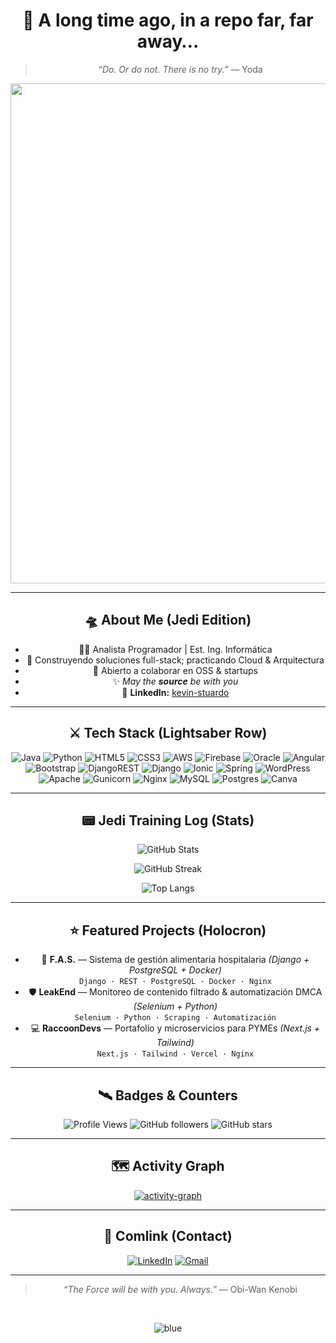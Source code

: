<!-- ====== HEADER STAR WARS ====== -->
<div align="center">

# 🌌 A long time ago, in a repo far, far away…

> *“Do. Or do not. There is no try.”* — Yoda

<div align="center">

<img src="https://media.giphy.com/media/HHS2CQGdvCx3y/giphy.gif" width="800"/>

</div>

---

## 🛸 About Me (Jedi Edition)
- 👨‍💻 Analista Programador | Est. Ing. Informática  
- 🚀 Construyendo soluciones full-stack; practicando Cloud & Arquitectura  
- 🤝 Abierto a colaborar en OSS & startups  
- ✨ *May the **source** be with you*  
- 🔗 **LinkedIn:** [kevin-stuardo](https://www.linkedin.com/in/kevin-alexander-ignacio-stuardo-novoa-44b82620a/)

---

## ⚔️ Tech Stack (Lightsaber Row)
<div align="center">

![Java](https://img.shields.io/badge/java-%23ED8B00.svg?style=for-the-badge&logo=openjdk&logoColor=white) 
![Python](https://img.shields.io/badge/python-3670A0?style=for-the-badge&logo=python&logoColor=ffdd54) 
![HTML5](https://img.shields.io/badge/html5-%23E34F26.svg?style=for-the-badge&logo=html5&logoColor=white) 
![CSS3](https://img.shields.io/badge/css3-%231572B6.svg?style=for-the-badge&logo=css3&logoColor=white) 
![AWS](https://img.shields.io/badge/AWS-%23FF9900.svg?style=for-the-badge&logo=amazon-aws&logoColor=white) 
![Firebase](https://img.shields.io/badge/firebase-%23039BE5.svg?style=for-the-badge&logo=firebase) 
![Oracle](https://img.shields.io/badge/Oracle-F80000?style=for-the-badge&logo=oracle&logoColor=white) 
![Angular](https://img.shields.io/badge/angular-%23DD0031.svg?style=for-the-badge&logo=angular&logoColor=white) 
![Bootstrap](https://img.shields.io/badge/bootstrap-%238511FA.svg?style=for-the-badge&logo=bootstrap&logoColor=white) 
![DjangoREST](https://img.shields.io/badge/DJANGO-REST-ff1709?style=for-the-badge&logo=django&logoColor=white&color=ff1709&labelColor=gray) 
![Django](https://img.shields.io/badge/django-%23092E20.svg?style=for-the-badge&logo=django&logoColor=white) 
![Ionic](https://img.shields.io/badge/Ionic-%233880FF.svg?style=for-the-badge&logo=Ionic&logoColor=white) 
![Spring](https://img.shields.io/badge/spring-%236DB33F.svg?style=for-the-badge&logo=spring&logoColor=white) 
![WordPress](https://img.shields.io/badge/WordPress-%23117AC9.svg?style=for-the-badge&logo=WordPress&logoColor=white) 
![Apache](https://img.shields.io/badge/apache-%23D42029.svg?style=for-the-badge&logo=apache&logoColor=white) 
![Gunicorn](https://img.shields.io/badge/gunicorn-%298729.svg?style=for-the-badge&logo=gunicorn&logoColor=white) 
![Nginx](https://img.shields.io/badge/nginx-%23009639.svg?style=for-the-badge&logo=nginx&logoColor=white) 
![MySQL](https://img.shields.io/badge/mysql-4479A1.svg?style=for-the-badge&logo=mysql&logoColor=white) 
![Postgres](https://img.shields.io/badge/postgres-%23316192.svg?style=for-the-badge&logo=postgresql&logoColor=white) 
![Canva](https://img.shields.io/badge/Canva-%2300C4CC.svg?style=for-the-badge&logo=Canva&logoColor=white)

</div>

---

## 📟 Jedi Training Log (Stats)
<p align="center">
  <!-- Mirror para reducir fallos por rate limit -->
  <img src="https://github-readme-stats-git-masterrstaa-rickstaa.vercel.app/api?username=Elagentek&show_icons=true&theme=dark&rank_icon=github&hide_border=false&cache_seconds=1800" alt="GitHub Stats" />
</p>

<p align="center">
  <img src="https://streak-stats.demolab.com?user=Elagentek&theme=dark&hide_border=false" alt="GitHub Streak" />
</p>

<p align="center">
  <img src="https://github-readme-stats.vercel.app/api/top-langs/?username=Elagentek&layout=compact&theme=dark&hide_border=false&cache_seconds=1800" alt="Top Langs" />
</p>

---

## ⭐ Featured Projects (Holocron)
<!-- Reemplaza los links si tus repos cambian -->
- 🏥 **F.A.S.** — Sistema de gestión alimentaria hospitalaria *(Django + PostgreSQL + Docker)*  
  `Django · REST · PostgreSQL · Docker · Nginx`
- 🛡️ **LeakEnd** — Monitoreo de contenido filtrado & automatización DMCA *(Selenium + Python)*  
  `Selenium · Python · Scraping · Automatización`
- 💻 **RaccoonDevs** — Portafolio y microservicios para PYMEs *(Next.js + Tailwind)*  
  `Next.js · Tailwind · Vercel · Nginx`

---

## 🛰️ Badges & Counters
<div align="center">

![Profile Views](https://komarev.com/ghpvc/?username=Elagentek&style=for-the-badge&color=blue)
![GitHub followers](https://img.shields.io/github/followers/Elagentek?style=for-the-badge)
![GitHub stars](https://img.shields.io/github/stars/Elagentek?style=for-the-badge)

</div>

---

## 🗺️ Activity Graph
<p align="center">
  <a href="https://github.com/ashutosh00710/github-readme-activity-graph">
    <img src="https://github-readme-activity-graph.vercel.app/graph?username=Elagentek&bg_color=0d1117&color=00bcd4&line=00bcd4&point=ffffff&area=true&hide_border=true" alt="activity-graph" />
  </a>
</p>

---

## 📡 Comlink (Contact)
<div align="center">

[![LinkedIn](https://img.shields.io/badge/LinkedIn-blue?style=for-the-badge&logo=linkedin)](https://www.linkedin.com/in/kevin-alexander-ignacio-stuardo-novoa-44b82620a/)
[![Gmail](https://img.shields.io/badge/Email-D14836?style=for-the-badge&logo=gmail&logoColor=white)](mailto:tuemail@ejemplo.com)

</div>

---

<div align="center">

> *“The Force will be with you. Always.”* — Obi-Wan Kenobi  
<br/>

![blue](https://img.shields.io/badge/May_the-Source_be_with_you-%230077FF?style=for-the-badge)

</div>
